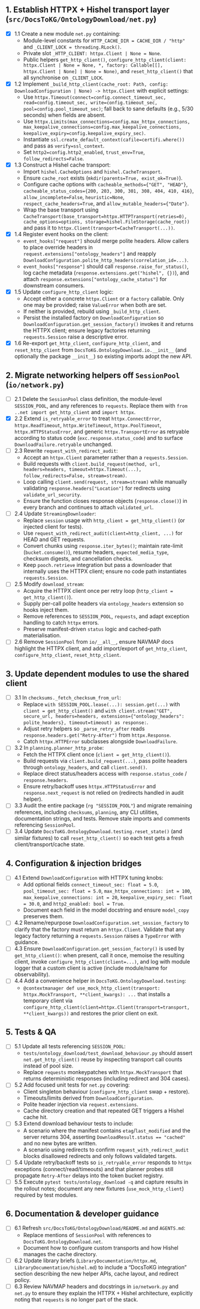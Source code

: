 ## 1. Establish HTTPX + Hishel transport layer (`src/DocsToKG/OntologyDownload/net.py`)
- [x] 1.1 Create a new module `net.py` containing:
  - Module-level constants for `HTTP_CACHE_DIR = CACHE_DIR / "http"` and `_CLIENT_LOCK = threading.RLock()`.
  - Private slot `_HTTP_CLIENT: httpx.Client | None = None`.
  - Public helpers `get_http_client()`, `configure_http_client(client: httpx.Client | None = None, *, factory: Callable[[], httpx.Client | None] | None = None)`, and `reset_http_client()` that all synchronise on `_CLIENT_LOCK`.
- [x] 1.2 Implement `_build_http_client(cache_root: Path, config: DownloadConfiguration | None) -> httpx.Client` with explicit settings:
  - Use `httpx.Timeout(connect=config.connect_timeout_sec, read=config.timeout_sec, write=config.timeout_sec, pool=config.pool_timeout_sec)`; fall back to sane defaults (e.g., 5/30 seconds) when fields are absent.
  - Use `httpx.Limits(max_connections=config.max_httpx_connections, max_keepalive_connections=config.max_keepalive_connections, keepalive_expiry=config.keepalive_expiry_sec)`.
  - Instantiate `ssl.create_default_context(cafile=certifi.where())` and pass as `verify=ssl_context`.
  - Set `http2=config.http2_enabled`, `trust_env=True`, `follow_redirects=False`.
- [x] 1.3 Construct a Hishel cache transport:
  - Import `hishel.CacheOptions` and `hishel.CacheTransport`.
  - Ensure `cache_root` exists (`mkdir(parents=True, exist_ok=True)`).
  - Configure cache options with `cacheable_methods={"GET", "HEAD"}`, `cacheable_status_codes={200, 203, 300, 301, 308, 404, 410, 416}`, `allow_incomplete=False`, `heuristic=None`, `respect_cache_headers=True`, and `allow_mutable_headers={"Date"}`.
  - Wrap the base transport using `CacheTransport(base_transport=httpx.HTTPTransport(retries=0), cache_options=options, storage=hishel.FileStorage(cache_root))` and pass it to `httpx.Client(transport=CacheTransport(...))`.
- [x] 1.4 Register event hooks on the client:
  - `event_hooks["request"]` should merge polite headers. Allow callers to place override headers in `request.extensions["ontology_headers"]` and reapply `DownloadConfiguration.polite_http_headers(correlation_id=...)`.
  - `event_hooks["response"]` should call `response.raise_for_status()`, log cache metadata (`response.extensions.get("hishel", {})`), and attach `response.extensions["ontology_cache_status"]` for downstream consumers.
- [x] 1.5 Update `configure_http_client` logic:
  - Accept either a concrete `httpx.Client` or a `factory` callable. Only one may be provided; raise `ValueError` when both are set.
  - If neither is provided, rebuild using `_build_http_client`.
  - Persist the installed factory on `DownloadConfiguration` so `DownloadConfiguration.get_session_factory()` invokes it and returns the HTTPX client; ensure legacy factories returning `requests.Session` raise a descriptive error.
- [x] 1.6 Re-export `get_http_client`, `configure_http_client`, and `reset_http_client` from `DocsToKG.OntologyDownload.io.__init__` (and optionally the package `__init__`) so existing imports adopt the new API.

## 2. Migrate networking helpers off `SessionPool` (`io/network.py`)
- [ ] 2.1 Delete the `SessionPool` class definition, the module-level `SESSION_POOL`, and any references to `requests`. Replace them with `from ..net import get_http_client` and `import httpx`.
- [x] 2.2 Extend `is_retryable_error` to treat `httpx.ConnectError`, `httpx.ReadTimeout`, `httpx.WriteTimeout`, `httpx.PoolTimeout`, `httpx.HTTPStatusError`, and generic `httpx.TransportError` as retryable according to status code (`exc.response.status_code`) and to surface `DownloadFailure.retryable` unchanged.
- [ ] 2.3 Rewrite `request_with_redirect_audit`:
  - Accept an `httpx.Client` parameter rather than a `requests.Session`.
  - Build requests with `client.build_request(method, url, headers=headers, timeout=httpx.Timeout(...), follow_redirects=False, stream=stream)`.
  - Loop calling `client.send(request, stream=stream)` while manually validating `response.headers["Location"]` for redirects using `validate_url_security`.
  - Ensure the function closes response objects (`response.close()`) in every branch and continues to attach `validated_url`.
- [ ] 2.4 Update `StreamingDownloader`:
  - Replace `session` usage with `http_client = get_http_client()` (or injected client for tests).
  - Use `request_with_redirect_audit(client=http_client, ...)` for HEAD and GET requests.
  - Convert chunks using `response.iter_bytes()`; maintain rate-limit (`bucket.consume()`), resume headers, `expected_media_type`, checksum digests, and cancellation checks.
  - Keep `pooch.retrieve` integration but pass a downloader that internally uses the HTTPX client; ensure no code path instantiates `requests.Session`.
- [ ] 2.5 Modify `download_stream`:
  - Acquire the HTTPX client once per retry loop (`http_client = get_http_client()`).
  - Supply per-call polite headers via `ontology_headers` extension so hooks inject them.
  - Remove references to `SESSION_POOL`, `requests`, and adapt exception handling to catch `httpx` errors.
  - Preserve manifest-driven `status` logic and cached-path materialisation.
- [ ] 2.6 Remove `SessionPool` from `io/__all__`, ensure NAVMAP docs highlight the HTTPX client, and add import/export of `get_http_client`, `configure_http_client`, `reset_http_client`.

## 3. Update dependent modules to use the shared client
- [ ] 3.1 In `checksums._fetch_checksum_from_url`:
  - Replace `with SESSION_POOL.lease(...): session.get(...)` with `client = get_http_client()` and `with client.stream("GET", secure_url, headers=headers, extensions={"ontology_headers": polite_headers}, timeout=timeout) as response:`.
  - Adjust retry helpers so `_parse_retry_after` reads `response.headers.get("Retry-After")` from `httpx.Response`.
  - Catch `httpx.HTTPError` subclasses alongside `DownloadFailure`.
- [ ] 3.2 In `planning.planner_http_probe`:
  - Fetch the HTTPX client once (`client = get_http_client()`).
  - Build requests via `client.build_request(...)`, pass polite headers through `ontology_headers`, and call `client.send()`.
  - Replace direct status/headers access with `response.status_code` / `response.headers`.
  - Ensure retry/backoff uses `httpx.HTTPStatusError` and `response.next_request` is not relied on (redirects handled in audit helper).
- [ ] 3.3 Audit the entire package (`rg "SESSION_POOL"`) and migrate remaining references, including `checksums`, `planning`, any CLI utilities, documentation strings, and tests. Remove stale imports and comments referencing `SessionPool`.
- [ ] 3.4 Update `DocsToKG.OntologyDownload.testing.reset_state()` (and similar fixtures) to call `reset_http_client()` so each test gets a fresh client/transport/cache state.

## 4. Configuration & injection bridges
- [ ] 4.1 Extend `DownloadConfiguration` with HTTPX tuning knobs:
  - Add optional fields `connect_timeout_sec: float = 5.0`, `pool_timeout_sec: float = 5.0`, `max_httpx_connections: int = 100`, `max_keepalive_connections: int = 20`, `keepalive_expiry_sec: float = 30.0`, and `http2_enabled: bool = True`.
  - Document each field in the model docstring and ensure `model_copy` preserves them.
- [ ] 4.2 Rename/repurpose `DownloadConfiguration.set_session_factory` to clarify that the factory must return an `httpx.Client`. Validate that any legacy factory returning a `requests.Session` raises a `TypeError` with guidance.
- [ ] 4.3 Ensure `DownloadConfiguration.get_session_factory()` is used by `get_http_client()`: when present, call it once, memoise the resulting client, invoke `configure_http_client(client=...)`, and log with module logger that a custom client is active (include module/name for observability).
- [ ] 4.4 Add a convenience helper in `DocsToKG.OntologyDownload.testing`:
  - `@contextmanager def use_mock_http_client(transport: httpx.MockTransport, **client_kwargs): ...` that installs a temporary client via `configure_http_client(client=httpx.Client(transport=transport, **client_kwargs))` and restores the prior client on exit.

## 5. Tests & QA
- [ ] 5.1 Update all tests referencing `SESSION_POOL`:
  - `tests/ontology_download/test_download_behaviour.py` should assert `net.get_http_client()` reuse by inspecting transport call counts instead of pool size.
  - Replace `requests` monkeypatches with `httpx.MockTransport` that returns deterministic responses (including redirect and 304 cases).
- [ ] 5.2 Add focused unit tests for `net.py` covering:
  - Client singleton behaviour (`configure_http_client` swap + restore).
  - Timeouts/limits derived from `DownloadConfiguration`.
  - Polite header injection via `request.extensions`.
  - Cache directory creation and that repeated GET triggers a Hishel cache hit.
- [ ] 5.3 Extend download behaviour tests to include:
  - A scenario where the manifest contains `etag`/`last_modified` and the server returns 304, asserting `DownloadResult.status == "cached"` and no new bytes are written.
  - A scenario using redirects to confirm `request_with_redirect_audit` blocks disallowed redirects and only follows validated targets.
- [ ] 5.4 Update retry/backoff tests so `is_retryable_error` responds to `httpx` exceptions (connect/read/timeouts) and that planner probes still propagate `Retry-After` delays into the token bucket registry.
- [ ] 5.5 Execute `pytest tests/ontology_download -q` and capture results in the rollout notes; document any new fixtures (`use_mock_http_client`) required by test modules.

## 6. Documentation & developer guidance
- [ ] 6.1 Refresh `src/DocsToKG/OntologyDownload/README.md` and `AGENTS.md`:
  - Replace mentions of `SessionPool` with references to `DocsToKG.OntologyDownload.net`.
  - Document how to configure custom transports and how Hishel manages the cache directory.
- [ ] 6.2 Update library briefs (`LibraryDocumentation/httpx.md`, `LibraryDocumentation/hishel.md`) to include a “DocsToKG integration” section describing the new helper APIs, cache layout, and redirect policy.
- [ ] 6.3 Review NAVMAP headers and docstrings in `io/network.py` and `net.py` to ensure they explain the HTTPX + Hishel architecture, explicitly noting that `requests` is no longer part of the stack.
